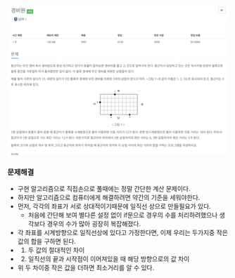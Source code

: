 ![img.png](../_image/경비원.png)
### 문제해결
- 구현 알고리즘으로 직접손으로 풀때에는 정말 간단한 계산 문제이다. 
- 하지만 알고리즘으로 컴퓨터에게 해결하려면 약간의 기준을 세워야한다.
- 먼저, 각각의 좌표가 서로 상대적이기때문에 일직선 상으로 만들필요가 있다.
  - 처음에 간단해 보여 별다른 설정 없이 if문으로 경우의 수를 처리하려했으나 생각보다 경우의 수가 많아 굉장히 복잡해졌다.
- 각 좌표를 시계방향으로 일직선상에 있다고 가정한다면, 이제 우리는 두가지중 작은 값의 합을 구하면 된다.
- 1. 두 값의 절대적인 차이
- 2. 일직선의 끝과 시작점이 이어져있을 때 해당 방향으로의 값 차이
- 위 두 차이중 작은 값을 더하면 최소거리를 알 수 있다.